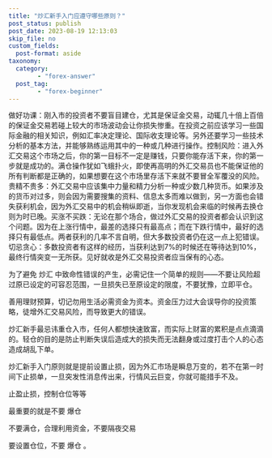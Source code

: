 ```yaml
---
title: "炒汇新手入门应遵守哪些原则？"
post_status: publish
post_date: 2023-08-19 12:13:03
skip_file: no
custom_fields: 
  post-format: aside
taxonomy:
  category:
        - "forex-answer"
  post_tag:
        - "forex-beginner"
---
```


做好功课：刚入市的投资者不要盲目建仓，尤其是保证金交易，动辄几十倍上百倍的保证金交易若碰上较大的市场波动会让你损失惨重。在投资之前应该学习一些国际金融的相关知识，例如汇率决定理论、国际收支理论等。另外还要学习一些技术分析的基本方法，并能够熟练运用其中的一种或几种进行操作。控制风险：进入外汇交易这个市场之后，你的第一目标不一定是赚钱，只要你能存活下来，你的第一步就是成功的。满仓操作犹如飞蛾扑火，即使再高明的外汇交易员也不能保证他的所有判断都是正确的，如果想要在这个市场里存活下来就不要冒全军覆没的风险。贵精不贵多：外汇交易中应该集中力量和精力分析一种或少数几种货币。如果涉及的货币对过多，则会因为需要搜集的资料、信息太多而难以做到，另一方面也会错失获利机会，因为外汇交易中的机会稍纵即逝，当你发现机会来临的时候再去换仓则为时已晚。买涨不买跌：无论在那个场合，做过外汇交易的投资者都会认识到这个问题。因为在上涨行情中，最差的选择只有最高点；而在下跌行情中，最好的选择只有最低点。两者获利的几率不言自明，但大多数投资者仍在这一点上犯错误。切忌贪心：多数投资者有这样的经历，当获利达到7%的时候还在等待达到10%，最终行情突变一无所获。见好就收是外汇交易投资者应当保有的心态。

为了避免 炒汇 中致命性错误的产生，必需记住一个简单的规则——不要让风险超过原已设定的可容忍范围，一旦损失已至原设定的限度，不要犹豫，立即平仓。

善用理财预算，切记勿用生活必需资金为资本。资金压力过大会误导你的投资策略，徒增外汇交易风险，而导致更大的错误。

炒汇新手最忌讳重仓入市，任何人都想快速致富，而实际上财富的累积是点点滴滴的。轻仓的目的是防止判断失误后造成大的损失而无法翻身或过度打击个人的心态造成胡乱下单。

炒汇新手入门原则就是提前设置止损，因为外汇市场是瞬息万变的，若不在第一时间下止损单，一旦突发性消息传出来，行情风云巨变，你就可能措手不及。

止盈止损，控制仓位等等

最重要的就是不要 爆仓

不要满仓，合理利用资金，不要隔夜交易

要设置仓位，不要 爆仓 。
